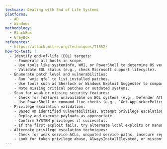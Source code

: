 ```yaml
---
testcase: Dealing with End of Life Systems
platforms:
  - AD
  - Windows
methodology:
  - BlackBox
  - GreyBox
references:
  - https://attack.mitre.org/techniques/T1552/
how-to-test: |
  - Identify end-of-life (EOL) targets:
    - Enumerate all hosts in scope.
    - Use tools like systeminfo, WMI, or PowerShell to determine OS versions.
    - Validate EOL status (e.g., check Microsoft support lifecycle).
  - Enumerate patch level and vulnerabilities:
    - Run `wmic qfe` to list installed patches.
    - Use tools such as Sherlock or Windows Exploit Suggester to compare patch levels and identify missing updates.
    - Note missing critical patches or outdated systems.
  - Scan for weak or missing security features:
    - Check for features unavailable on EOL systems (e.g., Defender ATP, Credential Guard, AppLocker).
    - Use PowerShell or command-line checks (e.g., `Get-AppLockerPolicy`, `Get-MpComputerStatus`).
  - Privilege escalation validation:
    - Based on identified vulnerabilities, attempt privilege escalation exploits (e.g., Task Scheduler XML vuln MS10-092).
    - Deploy and execute payloads as appropriate.
    - Confirm SYSTEM privileges if successful.
    - If the first exploit fails, try alternate local exploits or manual methods.
  - Alternate privilege escalation techniques:
    - Check for weak service ACLs, unquoted service paths, insecure registry permissions, or vulnerable drivers.
    - Look for token privilege abuse, AlwaysInstallElevated, or misconfigured DLL service loads.
---
```

